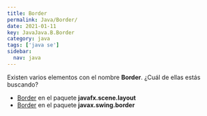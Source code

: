 ```yaml
---
title: Border
permalink: Java/Border/
date: 2021-01-11
key: JavaJava.B.Border
category: java
tags: ['java se']
sidebar: 
  nav: java
---
```


Existen varios elementos con el nombre **Border**. ¿Cuál de ellas estás buscando?
<ul>
<li><a href="/Java/Border-javafx-scene-layout/">Border</a> en el paquete <strong>javafx.scene.layout</strong></li>
<li><a href="/Java/Border-javax-swing-border/">Border</a> en el paquete <strong>javax.swing.border</strong></li>
<ul>
